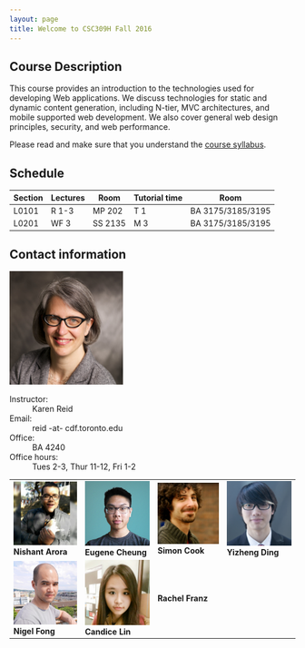 ```yaml
---
layout: page
title: Welcome to CSC309H Fall 2016
---
```


## Course Description

This course provides an introduction to the technologies used for developing Web applications. We discuss technologies for static and dynamic content generation, including N-tier, MVC architectures, and mobile supported web development. We also cover general web design principles, security, and web performance.

Please read and make sure that you understand the [course syllabus](/syllabus).


## Schedule

| Section | Lectures | Room | Tutorial time | Room |
| ------- | -------- | ---- | ------------- | ---- |
| L0101 | R 1-3 | MP 202 | T 1 | BA 3175/3185/3195 |
| L0201 | WF 3 | SS 2135 | M 3 | BA 3175/3185/3195 |


## Contact information

<div class="contact">
  <img src="/static/img/people/karen-reid.jpg" width="200"> <br />
  <dl class="dl-horizontal">
    <dt>Instructor:</dt>
    <dd>Karen Reid</dd>
    <dt>Email:</dt>
    <dd>reid -at- cdf.toronto.edu </dd>
    <dt>Office:</dt>
    <dd>BA 4240</dd>
    <dt>Office hours:</dt>
    <dd>Tues 2-3, Thur 11-12, Fri 1-2</dd>
  </dl>
</div>

<div class="meetings">
  <table class="table">
    <tbody>
      <tr>
        <td>
          <img src="/static/img/people/nishant-arora.jpg" width="200"> <br />
          <b>Nishant Arora</b>
        </td>
        <td>
          <img src="/static/img/people/eugene.png" width="200"> <br />
          <b>Eugene Cheung</b>
        </td>
        <td>
          <img src="/static/img/people/simon-cook.jpg" width="200"> <br />
          <b>Simon Cook</b>
        </td>
        <td>
          <img src="/static/img/people/yizheng-ding.jpg" width="200"> <br />
          <b>Yizheng Ding</b>
        </td>
      </tr>
      <tr>
        <td>
          <img src="/static/img/people/Nigel-Fong.jpg" width="200"> <br />
          <b>Nigel Fong</b>
        </td>
        <td>
          <img src="/static/img/people/candice-lin.jpg" width="200"> <br />
          <b>Candice Lin</b>
        </td>
        <td>
          <b>Rachel Franz</b>
        </td>
      </tr>
    </tbody>
  </table>
</div>
